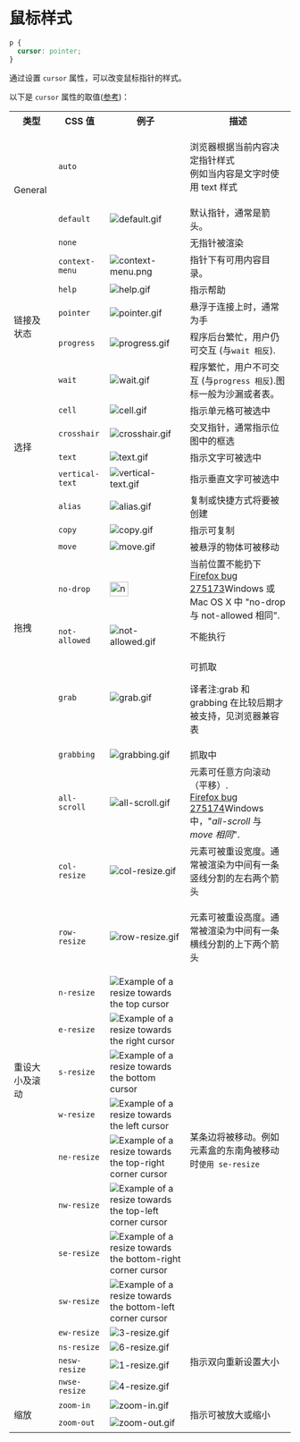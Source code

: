 # 鼠标样式

```css
p {
  cursor: pointer;
}
```

通过设置 `cursor` 属性，可以改变鼠标指针的样式。

以下是 `cursor` 属性的取值([参考](https://developer.mozilla.org/zh-CN/docs/Web/CSS/cursor))：

<table>
    <tbody>
        <tr>
            <th>类型</th>
            <th>CSS 值</th>
            <th>例子</th>
            <th>描述</th>
        </tr>
        <tr style="cursor: auto">
            <td rowspan="3">General</td>
            <td><code>auto</code></td>
            <td></td>
            <td>
                <p>浏览器根据当前内容决定指针样式<br />例如当内容是文字时使用 text 样式</p>
            </td>
        </tr>
        <tr style="cursor: default">
            <td><code>default</code></td>
            <td>
                <img alt="default.gif" src="/images/frontend/css/cursor/default.gif" />
            </td>
            <td>默认指针，通常是箭头。</td>
        </tr>
        <tr style="cursor: none">
            <td><code>none</code></td>
            <td></td>
            <td>无指针被渲染</td>
        </tr>
        <tr style="cursor: context-menu">
            <td rowspan="5" style="cursor: auto">链接及状态</td>
            <td><code>context-menu</code></td>
            <td>
                <img alt="context-menu.png" src="/images/frontend/css/cursor/context-menu.png" />
            </td>
            <td>指针下有可用内容目录。</td>
        </tr>
        <tr style="cursor: help">
            <td><code>help</code></td>
            <td>
                <img alt="help.gif" src="/images/frontend/css/cursor/help.gif" />
            </td>
            <td>指示帮助</td>
        </tr>
        <tr style="cursor: pointer">
            <td><code>pointer</code></td>
            <td>
                <img alt="pointer.gif" src="/images/frontend/css/cursor/pointer.gif" />
            </td>
            <td>悬浮于连接上时，通常为手</td>
        </tr>
        <tr style="cursor: progress">
            <td><code>progress</code></td>
            <td>
                <img alt="progress.gif" src="/images/frontend/css/cursor/progress.gif" />
            </td>
            <td>程序后台繁忙，用户仍可交互 (与<code>wait 相反</code>).</td>
        </tr>
        <tr style="cursor: wait">
            <td><code>wait</code></td>
            <td>
                <img alt="wait.gif" src="/images/frontend/css/cursor/wait.gif" />
            </td>
            <td>程序繁忙，用户不可交互 (与<code>progress 相反</code>).图标一般为沙漏或者表。</td>
        </tr>
        <tr style="cursor: cell">
            <td rowspan="4" style="cursor: auto">选择</td>
            <td><code>cell</code></td>
            <td>
                <img alt="cell.gif" src="/images/frontend/css/cursor/cell.gif" />
            </td>
            <td>指示单元格可被选中</td>
        </tr>
        <tr style="cursor: crosshair">
            <td><code>crosshair</code></td>
            <td>
                <img alt="crosshair.gif" src="/images/frontend/css/cursor/crosshair.gif" />
            </td>
            <td>交叉指针，通常指示位图中的框选</td>
        </tr>
        <tr style="cursor: text">
            <td><code>text</code></td>
            <td>
                <img alt="text.gif" class="default" src="/images/frontend/css/cursor/text.gif" />
            </td>
            <td>指示文字可被选中</td>
        </tr>
        <tr style="cursor: vertical-text">
            <td><code>vertical-text</code></td>
            <td>
                <img alt="vertical-text.gif" src="/images/frontend/css/cursor/vertical-text.gif" />
            </td>
            <td>指示垂直文字可被选中</td>
        </tr>
        <tr style="cursor: alias">
            <td rowspan="7" style="cursor: auto">拖拽</td>
            <td><code>alias</code></td>
            <td>
                <img alt="alias.gif" src="/images/frontend/css/cursor/alias.gif" />
            </td>
            <td>复制或快捷方式将要被创建</td>
        </tr>
        <tr style="cursor: copy">
            <td><code>copy</code></td>
            <td>
                <img alt="copy.gif" class="default" src="/images/frontend/css/cursor/copy.gif" />
            </td>
            <td>指示可复制</td>
        </tr>
        <tr style="cursor: move">
            <td><code>move</code></td>
            <td>
                <img alt="move.gif" src="/images/frontend/css/cursor/move.gif" />
            </td>
            <td>被悬浮的物体可被移动</td>
        </tr>
        <tr style="cursor: no-drop">
            <td><code>no-drop</code></td>
            <td>
                <img
                     alt="no-drop.gif"
                     class="lwrap"
                     src="/images/frontend/css/cursor/no-drop.gif"
                     width="33"
                     height="26"
                     loading="lazy" />
            </td>
            <td>
                当前位置不能扔下<br /><a href="https://bugzil.la/275173" class="external" target="_blank"
                                 >Firefox bug 275173</a
                >Windows 或 Mac OS X 中 "no-drop 与 not-allowed 相同".
            </td>
        </tr>
        <tr style="cursor: not-allowed">
            <td><code>not-allowed</code></td>
            <td>
                <img alt="not-allowed.gif" src="/images/frontend/css/cursor/not-allowed.gif" />
            </td>
            <td>不能执行</td>
        </tr>
        <tr id="grab" style="cursor: grab">
            <td><code>grab</code></td>
            <td>
                <img alt="grab.gif" class="default" src="/images/frontend/css/cursor/grab.gif" />
            </td>
            <td>
                <p>可抓取</p>
                <p>译者注:grab 和 grabbing 在比较后期才被支持，见浏览器兼容表</p>
            </td>
        </tr>
        <tr style="cursor: grabbing">
            <td><code>grabbing</code></td>
            <td>
                <img alt="grabbing.gif" class="default" src="/images/frontend/css/cursor/grabbing.gif" />
            </td>
            <td>抓取中</td>
        </tr>
        <tr style="cursor: all-scroll">
            <td rowspan="15" style="cursor: auto">重设大小及滚动</td>
            <td><code>all-scroll</code></td>
            <td>
                <img alt="all-scroll.gif" src="/images/frontend/css/cursor/all-scroll.gif" />
            </td>
            <td>
                元素可任意方向滚动（平移）.<br /><a
                                       href="https://bugzil.la/275174"
                                       class="external"
                                       target="_blank"
                                       >Firefox bug 275174</a
                >Windows 中，"<em>all-scroll</em> 与 <em>move 相同</em>".
            </td>
        </tr>
        <tr style="cursor: col-resize">
            <td><code>col-resize</code></td>
            <td>
                <img alt="col-resize.gif" src="/images/frontend/css/cursor/col-resize.gif" />
            </td>
            <td>元素可被重设宽度。通常被渲染为中间有一条竖线分割的左右两个箭头</td>
        </tr>
        <tr style="cursor: row-resize">
            <td><code>row-resize</code></td>
            <td>
                <img alt="row-resize.gif" src="/images/frontend/css/cursor/row-resize.gif" />
            </td>
            <td>
                <p>元素可被重设高度。通常被渲染为中间有一条横线分割的上下两个箭头</p>
            </td>
        </tr>
        <tr style="cursor: n-resize">
            <td><code>n-resize</code></td>
            <td>
                <img
                     alt="Example of a resize towards the top cursor"
                     src="/images/frontend/css/cursor/n-resize.gif"
                     style="border-style: solid; border-width: 0px" />
            </td>
            <td rowspan="8" style="cursor: auto">
                某条边将被移动。例如元素盒的东南角被移动时<code>使用 se-resize</code>
            </td>
        </tr>
        <tr style="cursor: e-resize">
            <td><code>e-resize</code></td>
            <td>
                <img alt="Example of a resize towards the right cursor" src="/images/frontend/css/cursor/e-resize.gif" />
            </td>
        </tr>
        <tr style="cursor: s-resize">
            <td><code>s-resize</code></td>
            <td>
                <img alt="Example of a resize towards the bottom cursor " src="/images/frontend/css/cursor/s-resize.gif" />
            </td>
        </tr>
        <tr style="cursor: w-resize">
            <td><code>w-resize</code></td>
            <td>
                <img alt="Example of a resize towards the left cursor" src="/images/frontend/css/cursor/w-resize.gif" />
            </td>
        </tr>
        <tr style="cursor: ne-resize">
            <td><code>ne-resize</code></td>
            <td>
                <img alt="Example of a resize towards the top-right corner cursor" src="/images/frontend/css/cursor/ne-resize.gif" />
            </td>
        </tr>
        <tr style="cursor: nw-resize">
            <td><code>nw-resize</code></td>
            <td>
                <img alt="Example of a resize towards the top-left corner cursor" src="/images/frontend/css/cursor/nw-resize.gif" />
            </td>
        </tr>
        <tr style="cursor: se-resize">
            <td><code>se-resize</code></td>
            <td>
                <img
                     alt="Example of a resize towards the bottom-right corner cursor"
                     src="/images/frontend/css/cursor/se-resize.gif" />
            </td>
        </tr>
        <tr style="cursor: sw-resize">
            <td><code>sw-resize</code></td>
            <td>
                <img
                     alt="Example of a resize towards the bottom-left corner cursor"
                     src="/images/frontend/css/cursor/sw-resize.gif" />
            </td>
        </tr>
        <tr style="cursor: ew-resize">
            <td><code>ew-resize</code></td>
            <td>
                <img alt="3-resize.gif" class="default" src="/images/frontend/css/cursor/3-resize.gif" />
            </td>
            <td rowspan="4" style="cursor: auto">指示双向重新设置大小</td>
        </tr>
        <tr style="cursor: ns-resize">
            <td><code>ns-resize</code></td>
            <td>
                <img alt="6-resize.gif" class="default" src="/images/frontend/css/cursor/6-resize.gif" />
            </td>
        </tr>
        <tr style="cursor: nesw-resize">
            <td><code>nesw-resize</code></td>
            <td>
                <img alt="1-resize.gif" class="default" src="/images/frontend/css/cursor/1-resize.gif" />
            </td>
        </tr>
        <tr style="cursor: nwse-resize">
            <td><code>nwse-resize</code></td>
            <td>
                <img alt="4-resize.gif" class="default" src="/images/frontend/css/cursor/4-resize.gif" />
            </td>
        </tr>
        <tr style="cursor: zoom-in">
            <td rowspan="2">缩放</td>
            <td><code>zoom-in</code></td>
            <td>
                <img alt="zoom-in.gif" class="default" src="/images/frontend/css/cursor/zoom-in.gif" />
            </td>
            <td rowspan="2" style="cursor: auto">
                <p>指示可被放大或缩小</p>
            </td>
        </tr>
        <tr style="cursor: zoom-out">
            <td><code>zoom-out</code></td>
            <td>
                <img alt="zoom-out.gif" class="default" src="/images/frontend/css/cursor/zoom-out.gif" />
            </td>
        </tr>
    </tbody>
</table>
